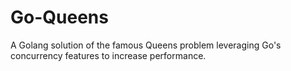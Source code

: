 # Go-Queens
A Golang solution of the famous Queens problem leveraging Go's concurrency features to increase performance. 
